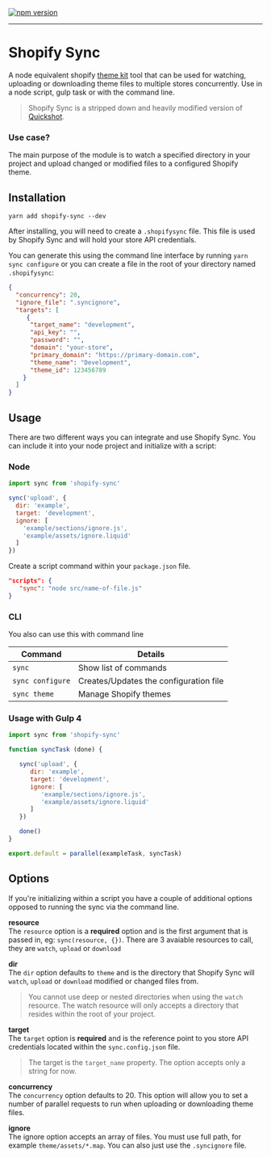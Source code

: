 [![npm version](https://badge.fury.io/js/shopify-sync.svg)](https://www.npmjs.com/package/shopify-sync)

<hr>

# Shopify Sync

A node equivalent shopify [theme kit](https://shopify.github.io/themekit/) tool that can be used for watching, uploading or downloading theme files to multiple stores concurrently. Use in a node script, gulp task or with the command line.

> Shopify Sync is a stripped down and heavily modified version of [Quickshot](https://github.com/internalfx/quickshot).

### Use case?

The main purpose of the module is to watch a specified directory in your project and upload changed or modified files to a configured Shopify theme.

## Installation

```cli
yarn add shopify-sync --dev
```

After installing, you will need to create a  `.shopifysync` file. This file is used by Shopify Sync and will hold your store API credentials.

You can generate this using the command line interface by running `yarn sync configure` or  you can create a file in the root of your directory named `.shopifysync`:

```json
{
  "concurrency": 20,
  "ignore_file": ".syncignore",
  "targets": [
     {
      "target_name": "development",
      "api_key": "",
      "password": "",
      "domain": "your-store",
      "primary_domain": "https://primary-domain.com",
      "theme_name": "Development",
      "theme_id": 123456789
    }
  ]
}

```

## Usage
There are two different ways you can integrate and use Shopify Sync. You can include it into your node project and initialize with a script:

### Node

```javascript
import sync from 'shopify-sync'

sync('upload', {
  dir: 'example',
  target: 'development',
  ignore: [
    'example/sections/ignore.js',
    'example/assets/ignore.liquid'
  ]
})

```

Create a script command within your `package.json` file.

```json
"scripts": {
   "sync": "node src/name-of-file.js"
}
```

### CLI
You also can use this with command line

|     Command    | Details
|----------------|-------------------------------
|`sync` | Show list of commands
|`sync configure` | Creates/Updates the configuration file
|`sync theme` | Manage Shopify themes


### Usage with Gulp 4

```javascript
import sync from 'shopify-sync'

function syncTask (done) {

   sync('upload', {
      dir: 'example',
      target: 'development',
      ignore: [
         'example/sections/ignore.js',
         'example/assets/ignore.liquid'
      ]
   })

   done()
}

export.default = parallel(exampleTask, syncTask)

```



## Options
If you're initializing within a script you have a couple of additional options opposed to running the sync via the command line.

**resource** <br>
The `resource` option is a **required** option and is the first argument that is passed in, eg: `sync(resource, {})`. There are 3 avaiable resources to call, they are `watch`, `upload` or `download`

**dir**<br>
The `dir` option defaults to `theme` and is the directory that Shopify Sync will `watch`, `upload` or `download` modified or changed files from.

> You cannot use deep or nested directories when using the `watch` resource. The watch resource will only accepts a directory that resides within the root of your project.

**target**<br>
The `target` option is **required** and is the reference point to you store API credentials located within the `sync.config.json` file.

> The target is the `target_name` property. The option accepts only a string for now.

**concurrency**<br>
The `concurrency` option defaults to 20. This option will allow you to set a number of parallel requests to run when uploading or downloading theme files.

**ignore**<br>
The ignore option accepts an array of files. You must use full path, for example `theme/assets/*.map`. You can also just use the `.syncignore` file.
